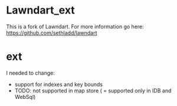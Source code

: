 # Lawndart_ext

This is a fork of Lawndart. For more information go here: https://github.com/sethladd/lawndart

# ext
I needed to change:
* support for indexes and key bounds
 * TODO: not supported in map store ( = supported only in IDB and WebSql)



